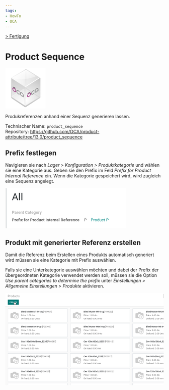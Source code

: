 ```yaml
---
tags:
- HowTo
- OCA
---
```

[> Fertigung](Fertigung.md)
# Product Sequence
![icon_oca_app](assets/icon_oca_app.png)

Produkreferenzen anhand einer Sequenz generieren lassen.

Technischer Name: `product_sequence`\
Repository: <https://github.com/OCA/product-attribute/tree/13.0/product_sequence>

## Prefix festlegen

Navigieren sie nach *Lager > Konfiguration > Produktkategorie* und wählen sie eine Kategorie aus. Geben sie den Prefix im Feld *Prefix for Product Internal Reference* ein. Wenn die Kategorie gespeichert wird, wird zugleich eine Sequenz angelegt.

![](assets/Product%20Sequence%20Prefix%20erstellt.png)

## Produkt mit generierter Referenz erstellen

Damit die Referenz beim Erstellen eines Produkts automatisch generiert wird müssen sie eine Kategorie mit Prefix auswählen.

Falls sie eine Unterkategorie auswählen möchten und dabei der Prefix der übergeordneten Kategorie verwendet werden soll, müssen sie die Option *Use parent categories to determine the prefix* unter *Einstellungen > Allgemeine Einstellungen > Produkte* aktivieren.

![Product Sequence Erstellen](assets/Product%20Sequence%20Erstellen.gif)

